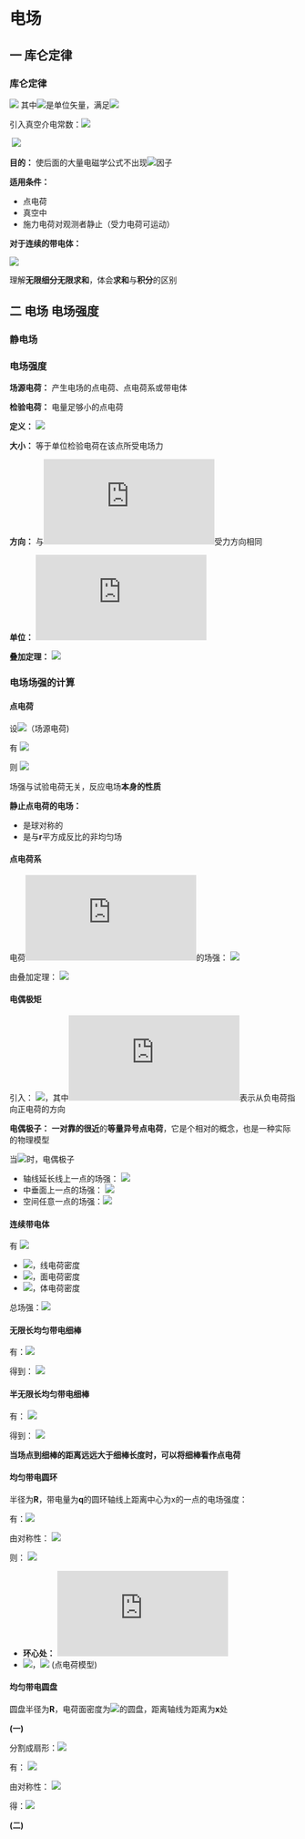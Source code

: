 # 电场

## 一 库仑定律

### 库仑定律

![](http://latex.codecogs.com/svg.latex?\vec{F}=k\frac{q_1q_2\vec{r}}{r^3}=k\frac{q_1q_2}{r^2}\hat{r_0}) 其中![](http://latex.codecogs.com/svg.latex?\hat{r_0})是单位矢量，满足![](http://latex.codecogs.com/svg.latex?\vec{r}=r\hat{r_0})

引入真空介电常数：![](http://latex.codecogs.com/svg.latex?\varepsilon{_0}=\dfrac{1}{4\pi{k})

​                                                           ![](http://latex.codecogs.com/svg.latex?\vec{F}=\frac{1}{4\pi\varepsilon_0}\frac{q_1q_2\vec{r}}{r^3}=\frac{1}{4\pi\varepsilon_0}\frac{q_1q_2}{r^2}\hat{r_0})

**目的：** 使后面的大量电磁学公式不出现![](http://latex.codecogs.com/svg.latex?4\pi)因子

**适用条件：**

* 点电荷
* 真空中
* 施力电荷对观测者静止（受力电荷可运动）

**对于连续的带电体：**

![](http://latex.codecogs.com/svg.latex?\vec{F}=\frac{1}{4\pi\varepsilon_0}\int\frac{q_1q_2}{r^2}\hat{r_0})

理解**无限细分无限求和**，体会**求和**与**积分**的区别

## 二 电场 电场强度

### 静电场

### 电场强度

**场源电荷：** 产生电场的点电荷、点电荷系或带电体

**检验电荷：** 电量足够小的点电荷

**定义：**                ![](http://latex.codecogs.com/svg.latex?\vec{E}=\frac{\vec{F}}{q_0})

**大小：** 等于单位检验电荷在该点所受电场力

**方向：** 与![](http://latex.codecogs.com/svg.latex?+q_0)受力方向相同

**单位：** ![](http://latex.codecogs.com/svg.latex?N/C;V/m)

**叠加定理：** ![](http://latex.codecogs.com/svg.latex?\vec{E}=\vec{E_1}+\vec{E_2}+\dots=\sum_{i}\vec{E_i})

### 电场场强的计算

#### 点电荷

设![](http://latex.codecogs.com/svg.latex?q>0)（场源电荷)

有  ![](http://latex.codecogs.com/svg.latex?\vec{F}=\frac{qq_0}{4\pi\varepsilon_0r^2}\hat{r_0})

则  ![](http://latex.codecogs.com/svg.latex?\vec{E}=\frac{\vec{F}}{q_0}=\frac{q}{4\pi\varepsilon_0r^2}\hat{r_0})

场强与试验电荷无关，反应电场**本身的性质**

**静止点电荷的电场：**

* 是球对称的
* 是与**r**平方成反比的非均匀场

#### 点电荷系

电荷![](http://latex.codecogs.com/svg.latex?q_i)的场强： ![](http://latex.codecogs.com/svg.latex?\vec{E_i}=\frac{q_i}{4\pi\varepsilon_0r^2_i}\hat{r_i})

由叠加定理： ![](http://latex.codecogs.com/svg.latex?\vec{E_i}=\sum_i\frac{q_i}{4\pi\varepsilon_0r^2_i}\hat{r_i})

#### 电偶极矩

引入： ![](http://latex.codecogs.com/svg.latex?\vec{p}=q\vec{l})，其中![](http://latex.codecogs.com/svg.latex?l)表示从负电荷指向正电荷的方向

**电偶极子：** **一对靠的很近**的**等量异号点电荷**，它是个相对的概念，也是一种实际的物理模型

当![](http://latex.codecogs.com/svg.latex?r>>l)时，电偶极子

* 轴线延长线上一点的场强： ![](http://latex.codecogs.com/svg.latex?\vec{E}=\frac{\vec{p}}{2\pi\varepsilon_0r^3})
* 中垂面上一点的场强： ![](http://latex.codecogs.com/svg.latex?\vec{E}=-\frac{\vec{p}}{4\pi\varepsilon_0r^3})
* 空间任意一点的场强：![](http://latex.codecogs.com/svg.latex?\vec{E}=\frac{-\vec{p}+3(\vec{r}\cdot\vec{p}\cdot\hat{r})}{4\pi\varepsilon_0r^3})

#### 连续带电体

有 ![](http://latex.codecogs.com/svg.latex?d\vec{E}=\dfrac{\vec{r}dq}{4\pi\varepsilon_0r^3})

* ![](http://latex.codecogs.com/svg.latex?dq=\lambda{dl})，线电荷密度
* ![](http://latex.codecogs.com/svg.latex?dq=\sigma{dS})，面电荷密度
* ![](http://latex.codecogs.com/svg.latex?dq=\rho{dV})，体电荷密度

总场强：![](http://latex.codecogs.com/svg.latex?\vec{E}=\int{d\vec{E}=\vec{E_x}=\int{d\vec{E_x}+\int{d\vec{E_y}+\int{d\vec{E_z})

#### 无限长均匀带电细棒

有：![](http://latex.codecogs.com/svg.latex?E_x=0,E_y=\frac{\lambda}{2\pi\varepsilon_0y})

得到： ![](http://latex.codecogs.com/svg.latex?\vec{E}=\frac{\lambda}{2\pi\varepsilon_0r})

#### 半无限长均匀带电细棒

有： ![](http://latex.codecogs.com/svg.latex?E_x=-\frac{\lambda}{4\pi\varepsilon_0y},E_y=\frac{\lambda}{4\pi\varepsilon_0y})

得到： ![](http://latex.codecogs.com/svg.latex?\vec{E}=\vec{E_x}+\vec{E_y})

**当场点到细棒的距离远远大于细棒长度时，可以将细棒看作点电荷**

#### 均匀带电圆环

半径为**R**，带电量为**q**的圆环轴线上距离中心为x的一点的电场强度：

有：![](http://latex.codecogs.com/svg.latex?d\vec{E}=\frac{dq}{4\pi\varepsilon_0r^3}\vec{r})

由对称性：  ![](http://latex.codecogs.com/svg.latex?\vec{E_\bot}=\int{dE_\bot}=0)

则： ![](http://latex.codecogs.com/svg.latex?\vec{E}=\vec{E_x}=\int{\frac{dq}{4\pi\varepsilon_0r^2}}\cos\theta=\frac{qx}{4\pi\varepsilon(x^2+R^2)^{\frac{3}{2}}})

* **环心处：** ![](http://latex.codecogs.com/svg.latex?E=0)
* **![](http://latex.codecogs.com/svg.latex?x>>R)**，![](http://latex.codecogs.com/svg.latex?E=\frac{q}{4\pi\varepsilon_0x^2}) (点电荷模型)

#### 均匀带电圆盘

圆盘半径为**R**，电荷面密度为![](http://latex.codecogs.com/svg.latex?\sigma)的圆盘，距离轴线为距离为**x**处

**(一)**

分割成扇形：![](http://latex.codecogs.com/svg.latex?dq=\sigma{ds}=\sigma{r}dr\cdot{d}\varphi)

有： ![](http://latex.codecogs.com/svg.latex?dE=\frac{dq}{4\pi\varepsilon_0r^{'2}})

由对称性： ![](http://latex.codecogs.com/svg.latex?\vec{E}=E_x\cdot{\hat{i}})

得：![](http://latex.codecogs.com/svg.latex?\vec{E}=\frac{\sigma{x}}{2\varepsilon_0}[\frac{1}{|x|}-\frac{1}{\sqrt{x^2+R^2}}])

**(二)**

